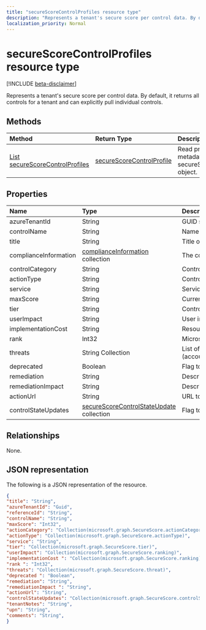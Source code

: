 ```yaml
---
title: "secureScoreControlProfiles resource type"
description: "Represents a tenant's secure score per control data. By default, it returns all controls for a tenant and can explicitly pull individual controls."
localization_priority: Normal
---
```


# secureScoreControlProfiles resource type

[!INCLUDE [beta-disclaimer](../../includes/beta-disclaimer.md)]

Represents a tenant's secure score per control data. By default, it returns all controls for a tenant and can explicitly pull individual controls.


## Methods

| Method   | Return Type|Description|
|:---------------|:--------|:----------|
|[List secureScoreControlProfiles](../api/securescorecontrolprofiles-list.md) | [secureScoreControlProfile](securescorecontrolprofiles.md) |Read properties and metadata of a secureScoreControlProfiles object.|


## Properties

|Name |Type |Description |
|:--|:--|:--|
|	azureTenantId	|	String	|	GUID string for tenant ID.	|
|	controlName	|	String	|	Name of the control. |
|	title	|	String	|	Title of the control.	|
| complianceInformation | [complianceInformation](complianceinformation.md) collection | The collection of compliance information associated with secure score control |
|	controlCategory	|	String	|	Control action category (Account, Data, Device, Apps, Infrastructure).	|
|	actionType	|	String	|	Control action type (Config, Review, Behavior).	|
|	service	|	String	|	Service that owns the control (Exchange, Sharepoint, Azure AD).	|
|	maxScore |	String	|	Current obtained max score on specified date.	|
|	tier |	String	|	Control tier (Core, Defense in Depth, Advanced.)	|
|	userImpact |	String	| User impact of implementing control (low, moderate, high).	|
|	implementationCost |	String	|	Resource cost of implemmentating control (low, moderate, high).	|
|	rank |	Int32	|	Microsoft's stack ranking of control.	|
|	threats |	String Collection	|	List of threats the control mitigates (accountBreach,dataDeletion,dataExfiltration,dataSpillage,elevationOfPrivilege,maliciousInsider,passwordCracking,phishingOrWhaling,spoofing).	|
|	deprecated |	Boolean	|	Flag to indicate if a control is depreciated.	|
|	remediation |	String	|	Description of what the control will help remediate. |
|	remediationImpact |	String	|	Description of the impact on users of the remediation. |
|	actionUrl |	String	|	URL to where the control can be actioned. |
|	controlStateUpdates |	[secureScoreControlStateUpdate](securescorecontrolstateupdate.md)	collection |	Flag to indicate where the tenant has marked a control (ignore, thirdParty, reviewed) (supports [update](../api/securescorecontrolprofiles-update.md)). |

## Relationships

None.

## JSON representation

The following is a JSON representation of the resource.

<!-- {
  "blockType": "resource",
  "optionalProperties": [

  ],
  "@odata.type": "microsoft.graph.secureScoreControlProfile"
}-->

```json
{
"title": "String", 
"azureTenantId": "Guid", 
"referenceId": "String", 
"controlName": "String", 
"maxScore": "Int32",
"actionCategory": "Collection(microsoft.graph.SecureScore.actionCategory)",
"actionType": "Collection(microsoft.graph.SecureScore.actionType)",
"service": "String",
"tier": "Collection(microsoft.graph.SecureScore.tier)",
"userImpact": "Collection(microsoft.graph.SecureScore.ranking)",
"implementationCost ": "Collection(microsoft.graph.SecureScore.ranking)",
"rank ": "Int32",
"threats": "Collection(microsoft.graph.SecureScore.threat)",
"deprecated ": "Boolean",
"remediation": "String",
"remediationImpact ": "String",
"actionUrl": "String",
"controlStateUpdates": "Collection(microsoft.graph.SecureScore.controlStateUpdates)",
"tenantNotes": "String",
"upn": "String",
"comments": "String",
}


```


<!--
{
  "type": "#page.annotation",
  "description": "secureScoreControlProfiles resource",
  "keywords": "",
  "section": "documentation",
  "tocPath": "",
  "suppressions": [
    "Error: /api-reference/beta/resources/securescorecontrolprofiles.md:\r\n      Exception processing links.\r\n    System.ArgumentException: Link Definition was null. Link text: !INCLUDE [beta-disclaimer](../../includes/beta-disclaimer.md)\r\n      at ApiDoctor.Validation.DocFile.get_LinkDestinations()\r\n      at ApiDoctor.Validation.DocSet.ValidateLinks(Boolean includeWarnings, String[] relativePathForFiles, IssueLogger issues, Boolean requireFilenameCaseMatch, Boolean printOrphanedFiles)"
  ]
}
-->
